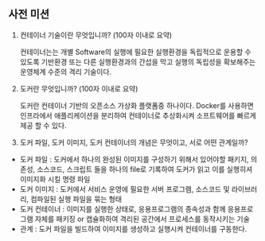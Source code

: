 ## 사전 미션
1. 컨테이너 기술이란 무엇입니까? (100자 이내로 요약)

   컨테이너는는 개별 Software의 실행에 필요한 실행환경을 독립적으로 운용할 수 있도록 기반환경 또는 다른 실행환경과의 간섭을 막고 실행의 독립성을 확보해주는 운영체계 수준의 격리 기술이다.


2. 도커란 무엇입니까? (100자 이내로 요약)

   도커란 컨테이너 기반의 오픈소스 가상화 플랫폼중 하나이다. Docker를 사용하면 인프라에서 애플리케이션을 분리하여 컨테이너로 추상화시켜 소프트웨어를 빠르게 제공 할 수 있다.

3. 도커 파일, 도커 이미지, 도커 컨테이너의 개념은 무엇이고, 서로 어떤 관계일까?

- 도커 파일 : 도커에서 하나의 완성된 이미지를 구성하기 위해서 있어야할 패키지, 의존성, 소스코드, 스크립트 들을 하나의 file로 기록하여 도커가 읽고 이를 실행히셔 이미지화 시킬 명령 파일
- 도커 이미지 : 도커에서 서비스 운영에 필요한 서버 프로그램, 소스코드 및 라이브러리, 컴파일된 실행 파일을 묶는 형태
- 도커 컨테이너 : 이미지를 실행한 상태로, 응용프로그램의 종속성과 함께 응용프로그램 자체를 패키징 or 캡슐화하여 격리된 공간에서 프로세스를 동작시키는 기술
- 관계 : 도커 파일을 빌드하여 이미지를 생성하고 실행시켜 컨테이너를 구동한다.
